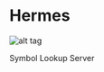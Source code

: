 Hermes
======
![alt tag](http://johnrchildress.files.wordpress.com/2012/09/hermes.jpg)

Symbol Lookup Server
